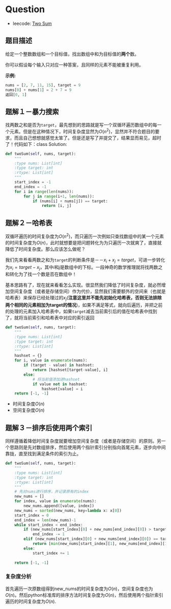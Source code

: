 # Question

- leecode: [Two Sum](https://leetcode-cn.com/problems/two-sum/)

## 题目描述

给定一个整数数组和一个目标值，找出数组中和为目标值的**两个**数。

你可以假设每个输入只对应一种答案，且同样的元素不能被重复利用。

**示例:**

```python
nums = [2, 7, 11, 15], target = 9
nums[0] + nums[1] = 2 + 7 = 9
返回[0, 1]
```

## 题解１－暴力搜索

找两数之和是否为`target`，最先想到的思路就是写一个双循环遍历数组中的每一个元素。但是在这种情况下，时间复杂度显然为$O(n^2)$，显然并不符合题目的要求，而且自己想想就感觉太笨了。但是还是写了并提交了，结果显而易见，超时了！代码如下：class Solution:

```python
def twoSum(self, nums, target):
    """
    :type nums: List[int]
    :type target: int
    :rtype: List[int]
    """
    start_index = -1
    end_index = -1
    for i in range(len(nums)):
        for j in range(i+1, len(nums)):
            if (nums[i] + nums[j]) == target:
                return [i, j]
```
## 题解２－哈希表

双循环遍历的时间复杂度为$O(n^2)$，而只遍历一次例如只查找数组中的某一个元素的时间复杂度为$O(n)$，此时就想要是把问题转化为为只遍历一次就爽了，直接就降低了时间复杂度。那么应该怎么做呢？

我们先来看看两数之和为`target`的判断条件是－－$x_i + x_j = target$，可进一步转化为$x_i = target - x_j$，其中$i$和$j$是数组中的下标。一段神奇的数学推理就将找两数之和转化为了找一个数是否在数组中！

基本思路有了，现在就来看看怎么实现。很显然我们降低了时间复杂度，就必然增加空间复杂度（或者是存储空间）作为代价，显然我们需要额外的空间来（也就是哈希表）来保存已经处理过的$x_j$(**注意这里并不能先初始化哈希表，否则无法排除两个相同的元素相加为target的情况**)，如果不满足等式，就向后遍历，并把之前的处理的元素加入哈希表中，如果`target`减去当前索引后的值在哈希表中找到了，就将当前索引和哈希表中对应的索引返回

```python
def twoSum(self, nums, target):
    """
    :type nums: List[int]
    :type target: int
    :rtype: List[int]
    """
    hashset = {}
    for i, value in enumerate(nums):
        if (target - value) in hashset:
            return [hashset[target-value], i]
        else:
            # 将当前值添加进hashset
            if value not in hashset:
                hashset[value] = i
    return [-1, -1]
```
- 时间复杂度$O(n)$
- 空间复杂度$O(n)$

## 题解３－排序后使用两个索引

同样遵循着降低时间复杂度就要增加空间复杂度（或者是存储空间）的原则。另一个思路则是先对数组排序，然后使用两个指针索引分别指向首尾元素，逐步向中间靠拢，直至找到满足条件的索引为止。

```python
def twoSum(self, nums, target):
    """
    :type nums: List[int]
    :type target: int
    :rtype: List[int]
    """
    # 先对nums进行排序，并记录原有的index
    new_nums = []
    for index, value in enumerate(nums):
        new_nums.append([value, index])
    new_nums = sorted(new_nums, key=lambda x: x[0])
    start_index = 0
    end_index = len(new_nums)-1
    while start_index < end_index:
        if (new_nums[start_index][0] + new_nums[end_index][0]) > target:
            end_index -= 1
        elif (new_nums[start_index][0] + new_nums[end_index][0]) == target:
            return [min(new_nums[start_index][1], new_nums[end_index][1]), max(new_nums[start_index][1],                                        new_nums[end_index][1])]
        else:
            start_index += 1
        
    return [-1, -1]
```
### 复杂度分析

首先遍历一次原数组得到new_nums的时间复杂度为$O(n)$，空间复杂度也为$O(n)$。然后python标准库的排序方法时间复杂度为$O(n)$，然后使用两个指针索引遍历的时间复杂度为$O(n)$.